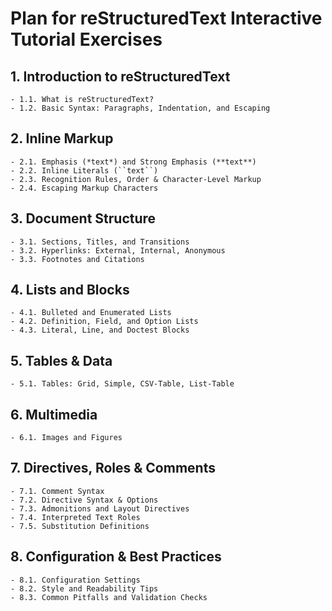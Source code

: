 # Plan for reStructuredText Interactive Tutorial Exercises

## 1. Introduction to reStructuredText
    - 1.1. What is reStructuredText?
    - 1.2. Basic Syntax: Paragraphs, Indentation, and Escaping

## 2. Inline Markup
    - 2.1. Emphasis (*text*) and Strong Emphasis (**text**)
    - 2.2. Inline Literals (``text``)
    - 2.3. Recognition Rules, Order & Character-Level Markup
    - 2.4. Escaping Markup Characters

## 3. Document Structure
    - 3.1. Sections, Titles, and Transitions
    - 3.2. Hyperlinks: External, Internal, Anonymous
    - 3.3. Footnotes and Citations

## 4. Lists and Blocks
    - 4.1. Bulleted and Enumerated Lists
    - 4.2. Definition, Field, and Option Lists
    - 4.3. Literal, Line, and Doctest Blocks

## 5. Tables & Data
    - 5.1. Tables: Grid, Simple, CSV-Table, List-Table

## 6. Multimedia
    - 6.1. Images and Figures

## 7. Directives, Roles & Comments
    - 7.1. Comment Syntax
    - 7.2. Directive Syntax & Options
    - 7.3. Admonitions and Layout Directives
    - 7.4. Interpreted Text Roles
    - 7.5. Substitution Definitions

## 8. Configuration & Best Practices
    - 8.1. Configuration Settings
    - 8.2. Style and Readability Tips
    - 8.3. Common Pitfalls and Validation Checks
